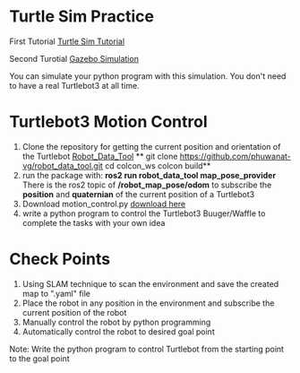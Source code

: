 # Turtle Sim Practice

First Tutorial
[Turtle Sim Tutorial](https://davesroboshack.com/the-robot-operating-system-ros/ros2-topics/)

Second Turotial
[Gazebo Simulation](https://emanual.robotis.com/docs/en/platform/turtlebot3/simulation/)

You can simulate your python program with this simulation. You don't need to have a real Turtlebot3 at all time.

# Turtlebot3 Motion Control
1. Clone the repository for getting the current position and orientation of the Turtlebot [Robot_Data_Tool](https://github.com/phuwanat-vg/robot_data_tool.git)
  ** git clone https://github.com/phuwanat-vg/robot_data_tool.git
   cd colcon_ws
   colcon build**
3. run the package with: **ros2 run robot_data_tool map_pose_provider**
   There is the ros2 topic of **/robot_map_pose/odom** to subscribe the **position** and **quaternian** of the current position of a Turtlebot3
4. Download motion_control.py [download here](https://github.com/technologyELTE/Robot_Data_Tool/blob/main/motion_control.py)
5. write a python program to control the Turtlebot3 Buuger/Waffle to complete the tasks with your own idea

# Check Points
1. Using SLAM technique to scan the environment and save the created map to ".yaml" file
2. Place the robot in any position in the environment and subscribe the current position of the robot
3. Manually control the robot by python programming
4. Automatically control the robot to desired goal point
   
Note: Write the python program to control Turtlebot from the starting point to the goal point
